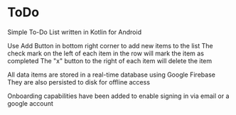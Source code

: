# ToDo
Simple To-Do List written in Kotlin for Android

Use Add Button in bottom right corner to add new items to the list
The check mark on the left of each item in the row will mark the item as completed
The "x" button to the right of each item will delete the item

All data items are stored in a real-time database using Google Firebase
They are also persisted to disk for offline access

Onboarding capabilities have been added to enable signing in via email or a google account
